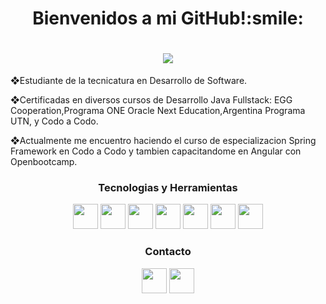 <h1 align="center">Bienvenidos a mi GitHub!:smile:</h1>
<h1 align="center">
<img src="https://github.com/DanielaMdsm/DanielaMdsm/assets/110569952/d664c91a-deb0-4f0b-b4eb-39d7f978e163" ></h1>

<p>❖Estudiante de la tecnicatura en Desarrollo de Software.</p>
<p>❖Certificadas en diversos cursos de Desarrollo Java Fullstack: EGG Cooperation,Programa ONE Oracle Next Education,Argentina Programa UTN, y Codo a Codo.</p> 
<p>❖Actualmente me encuentro haciendo el curso de especializacion Spring Framework en Codo a Codo y tambien capacitandome en Angular con Openbootcamp.</p>
<h3 align="center">Tecnologias y Herramientas</h2>
<p align="center" dir="auto"><img src="https://cdn.jsdelivr.net/gh/devicons/devicon/icons/html5/html5-original-wordmark.svg" width="40" height="40" /> <img src="https://cdn.jsdelivr.net/gh/devicons/devicon/icons/css3/css3-original-wordmark.svg" width="40" height="40"/> <img src="https://cdn.jsdelivr.net/gh/devicons/devicon/icons/bootstrap/bootstrap-original-wordmark.svg" width="40" height="40"/> <img src="https://cdn.jsdelivr.net/gh/devicons/devicon/icons/java/java-original-wordmark.svg" width="40" height="40"/> <img src="https://cdn.jsdelivr.net/gh/devicons/devicon/icons/mysql/mysql-original-wordmark.svg" width="40" height="40"/> <img src="https://cdn.jsdelivr.net/gh/devicons/devicon/icons/spring/spring-original-wordmark.svg" width="40" height="40"/> <img src="https://cdn.jsdelivr.net/gh/devicons/devicon/icons/git/git-original-wordmark.svg" width="40" height="40" /></p> 
<h3 align="center">Contacto</h3>
<p align="center" dir="auto">
<a href="https://www.linkedin.com/in/daniela-smorales/" target="_blank"><img src="https://cdn.jsdelivr.net/gh/devicons/devicon/icons/linkedin/linkedin-original.svg" width="40" height="40" target="_blank" /></a> <a href="Mailto: daniela.morales.it@gmail.com"><img src="https://user-images.githubusercontent.com/110569952/226216308-dabfafa8-e53a-4659-a36e-679f1ec1d845.jpg" width="40" heigth="40" target="_blank"/></a></p>
          
  
        
          
          
          

